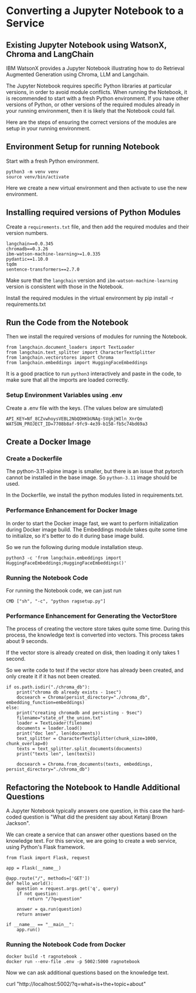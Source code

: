 # Converting a Jupyter Notebook to a Service
## Existing Jupyter Notebook using WatsonX, Chroma and LangChain
IBM WatsonX provides a Jupyter Notebook illustrating how to do Retrieval Augmented Generation using Chroma, LLM and Langchain.

The Jupyter Notebook requires specific Python libraries at particular versions, in order to avoid module conflicts. When running the Notebook, it is recommended to start with a fresh Python environment. If you have other versions of Python, or other versions of the required modules already in your running environment, then it is likely that the Notebook could fail.

Here are the steps of ensuring the correct versions of the modules are setup in your running environment.

## Environment Setup for running Notebook
Start with a fresh Python environment.

    python3 -m venv venv
    source venv/bin/activate

Here we create a new virtual environment and then activate to use the new environment.

## Installing required versions of Python Modules
Create a `requirements.txt` file, and then add the required modules and their version numbers.

    langchain==0.0.345
    chromadb==0.3.26
    ibm-watson-machine-learning>=1.0.335
    pydantic==1.10.0
    tqdm
    sentence-transformers==2.7.0

Make sure that the `langchain` version and `ibm-watson-machine-learning` version is consistent with those in the Notebook.

Install the required modules in the virtual environment by
    pip install -r requirements.txt

## Run the Code from the Notebook
Then we install the required versions of modules for running the Notebook.

    from langchain.document_loaders import TextLoader
    from langchain.text_splitter import CharacterTextSplitter
    from langchain.vectorstores import Chroma
    from langchain.embeddings import HuggingFaceEmbeddings

It is a good practice to run `python3` interactively and paste in the code, to make sure that all the imports are loaded correctly.

### Setup Environment Variables using .env

Create a .env file with the keys. (The values below are simulated)

    API_KEY=Nf_8CZvwhoysVEBL2NbQDHKbUNAg-SVgkjWIln_XnrQe
    WATSON_PROJECT_ID=7708b8af-9fc9-4e39-b158-fb5c74bd69a3

## Create a Docker Image
### Create a Dockerfile

The python-3.11-alpine image is smaller, but there is an issue that pytorch cannot be installed in the base image. So `python-3.11` image should be used.

In the Dockerfile, we install the python modules listed in requirements.txt.

### Performance Enhancement for Docker Image
In order to start the Docker image fast, we want to perform initialization during Docker image build. The Embeddings module takes quite some time to initialize, so it's better to do it during base image build.

So we run the following during module installation steup.

    python3 -c 'from langchain.embeddings import HuggingFaceEmbeddings;HuggingFaceEmbeddings()'

### Running the Notebook Code

For running the Notebook code, we can just run

    CMD ["sh", "-c", "python ragsetup.py"]

### Performance Enhancement for Generating the VectorStore

The process of creating the vectore store takes quite some time. During this process, the knowledge text is converted into vectors. This process takes about 9 seconds.

If the vector store is already created on disk, then loading it only takes 1 second.

So we write code to test if the vector store has already been created, and only create it if it has not been created.

    if os.path.isdir("./chroma_db"):
        print("chroma db already exists - 1sec")
        docsearch = Chroma(persist_directory="./chroma_db", embedding_function=embeddings)
    else:
        print("creating chromadb and persisting - 9sec")
        filename="state_of_the_union.txt"
        loader = TextLoader(filename)
        documents = loader.load()
        print("doc len", len(documents))
        text_splitter = CharacterTextSplitter(chunk_size=1000, chunk_overlap=0)
        texts = text_splitter.split_documents(documents)
        print("texts len", len(texts))
        
        docsearch = Chroma.from_documents(texts, embeddings, persist_directory="./chroma_db")

## Refactoring the Notebook to Handle Additional Questions

A Jupyter Notebook typically answers one question, in this case the hard-coded question is "What did the president say about Ketanji Brown Jackson".

We can create a service that can answer other questions based on the knowledge text. For this service, we are going to create a web service, using Python's Flask framework.

    from flask import Flask, request

    app = Flask(__name__)

    @app.route("/", methods=['GET'])
    def hello_world():
        question = request.args.get('q', query)
        if not question:
            return "/?q=question"

        answer = qa.run(question)
        return answer

    if __name__ == "__main__":
        app.run()

### Running the Notebook Code from Docker

    docker build -t ragnotebook .
    docker run --env-file .env -p 5002:5000 ragnotebook

Now we can ask additional questions based on the knowledge text.

curl "http://localhost:5002/?q=what+is+the+topic+about"



